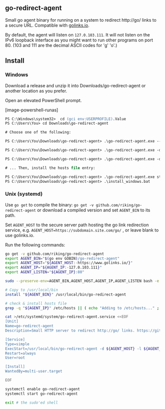 ## go-redirect-agent

Small go agent binary for running on a system to redirect http://go/ links to a secure URL. Compatible with [golinks.io](https://www.golinks.io/).

By default, the agent will listen on `127.0.103.111`. It will not listen on the IPv6 loopback interface as you might want to run other programs on port 80. (103 and 111 are the decimal ASCII codes for 'g' 'o'.)

## Install

### Windows

Download a release and unzip it into Downloads/go-redirect-agent or another location as you prefer.

Open an elevated PowerShell prompt.

[image-powershell-runas]

```ps
PS C:\Windows\system32>  cd (gci env:USERPROFILE).Value
PS C:\Users\You> cd Downloads\go-redirect-agent

# Choose one of the following:

PS C:\Users\You\Downloads\go-redirect-agent> .\go-redirect-agent.exe --golinks install # Uses https://www.golinks.io/

PS C:\Users\You\Downloads\go-redirect-agent> .\go-redirect-agent.exe -d https://goto.contoso.com/ install

PS C:\Users\You\Downloads\go-redirect-agent> .\go-redirect-agent.exe -d https://subdomain.site.com/go/ install

# ... Then, install the hosts file entry:

PS C:\Users\You\Downloads\go-redirect-agent> .\go-redirect-agent.exe start
PS C:\Users\You\Downloads\go-redirect-agent> .\install_windows.bat
```

### Unix (systemd)

Use `go get` to compile the binary: `go get -v github.com/riking/go-redirect-agent` or download a compiled version and set `AGENT_BIN` to its path.

Set `AGENT_HOST` to the secure server path hosting the go link redirection service, e.g. `AGENT_HOST=https://subdomain.site.com/go/` , or leave blank to use golinks.io.

Run the following commands:

```bash
go get -v github.com/riking/go-redirect-agent
export AGENT_BIN="$(go env GOBIN)/go-redirect-agent"
export AGENT_HOST="${AGENT_HOST:-https://www.golinks.io/}"
export AGENT_IP="${AGENT_IP:-127.0.103.111}"
export AGENT_LISTEN="${AGENT_IP}:80"

sudo --preserve-env=AGENT_BIN,AGENT_HOST,AGENT_IP,AGENT_LISTEN bash -e

# Copy to /usr/local/bin
install "${AGENT_BIN}" /usr/local/bin/go-redirect-agent

# check & install hosts file
grep -q "${AGENT_IP}" /etc/hosts || ( echo "Adding to /etc/hosts..." ; echo "${AGENT_IP} go" | tee /etc/hosts )

cat >/etc/systemd/system/go-redirect-agent.service <<EOF
[Unit]
Name=go-redirect-agent
Description=Small HTTP server to redirect http://go/ links. https://github.com/riking/go-redirect-agent/

[Service]
Type=simple
ExecStart=/usr/local/bin/go-redirect-agent -d ${AGENT_HOST} -l ${AGENT_LISTEN}
Restart=always
User=root

[Install]
WantedBy=multi-user.target

EOF

systemctl enable go-redirect-agent
systemctl start go-redirect-agent

exit # the sudo'ed shell
```
